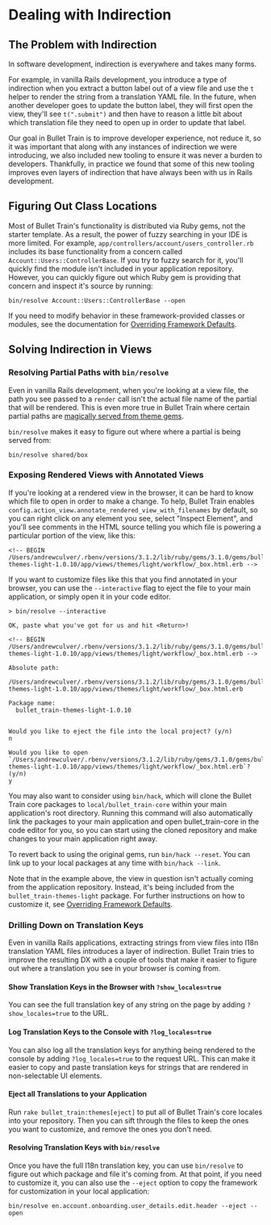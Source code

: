 # Dealing with Indirection

## The Problem with Indirection

In software development, indirection is everywhere and takes many forms.

For example, in vanilla Rails development, you introduce a type of indirection when you extract a button label out of a view file and use the `t` helper to render the string from a translation YAML file. In the future, when another developer goes to update the button label, they will first open the view, they'll see `t(".submit")` and then have to reason a little bit about which translation file they need to open up in order to update that label.

Our goal in Bullet Train is to improve developer experience, not reduce it, so it was important that along with any instances of indirection we were introducing, we also included new tooling to ensure it was never a burden to developers. Thankfully, in practice we found that some of this new tooling improves even layers of indirection that have always been with us in Rails development.

## Figuring Out Class Locations

Most of Bullet Train's functionality is distributed via Ruby gems, not the starter template. As a result, the power of fuzzy searching in your IDE is more limited. For example, `app/controllers/account/users_controller.rb` includes its base functionality from a concern called `Account::Users::ControllerBase`. If you try to fuzzy search for it, you'll quickly find the module isn't included in your application repository. However, you can quickly figure out which Ruby gem is providing that concern and inspect it's source by running:

```
bin/resolve Account::Users::ControllerBase --open
```

If you need to modify behavior in these framework-provided classes or modules, see the documentation for [Overriding Framework Defaults](/docs/overriding.md).

## Solving Indirection in Views

### Resolving Partial Paths with `bin/resolve`

Even in vanilla Rails development, when you're looking at a view file, the path you see passed to a `render` call isn't the actual file name of the partial that will be rendered. This is even more true in Bullet Train where certain partial paths are [magically served from theme gems](/docs/themes.md).

`bin/resolve` makes it easy to figure out where where a partial is being served from:

```
bin/resolve shared/box
```

### Exposing Rendered Views with Annotated Views

If you're looking at a rendered view in the browser, it can be hard to know which file to open in order to make a change. To help, Bullet Train enables `config.action_view.annotate_rendered_view_with_filenames` by default, so you can right click on any element you see, select "Inspect Element", and you'll see comments in the HTML source telling you which file is powering a particular portion of the view, like this:

```
<!-- BEGIN /Users/andrewculver/.rbenv/versions/3.1.2/lib/ruby/gems/3.1.0/gems/bullet_train-themes-light-1.0.10/app/views/themes/light/workflow/_box.html.erb -->
```

If you want to customize files like this that you find annotated in your browser, you can use the `--interactive` flag to eject the file to your main application, or simply open it in your code editor.

```
> bin/resolve --interactive

OK, paste what you've got for us and hit <Return>!

<!-- BEGIN /Users/andrewculver/.rbenv/versions/3.1.2/lib/ruby/gems/3.1.0/gems/bullet_train-themes-light-1.0.10/app/views/themes/light/workflow/_box.html.erb -->

Absolute path:
  /Users/andrewculver/.rbenv/versions/3.1.2/lib/ruby/gems/3.1.0/gems/bullet_train-themes-light-1.0.10/app/views/themes/light/workflow/_box.html.erb

Package name:
  bullet_train-themes-light-1.0.10


Would you like to eject the file into the local project? (y/n)
n

Would you like to open `/Users/andrewculver/.rbenv/versions/3.1.2/lib/ruby/gems/3.1.0/gems/bullet_train-themes-light-1.0.10/app/views/themes/light/workflow/_box.html.erb`? (y/n)
y
```

You may also want to consider using `bin/hack`, which will clone the Bullet Train core packages to `local/bullet_train-core` within your main application's root directory. Running this command will also automatically link the packages to your main application and open bullet_train-core in the code editor for you, so you can start using the cloned repository and make changes to your main application right away.

To revert back to using the original gems, run `bin/hack --reset`. You can link up to your local packages at any time with `bin/hack --link`.

Note that in the example above, the view in question isn't actually coming from the application repository. Instead, it's being included from the `bullet_train-themes-light` package. For further instructions on how to customize it, see [Overriding Framework Defaults](/docs/overriding.md).

### Drilling Down on Translation Keys

Even in vanilla Rails applications, extracting strings from view files into I18n translation YAML files introduces a layer of indirection. Bullet Train tries to improve the resulting DX with a couple of tools that make it easier to figure out where a translation you see in your browser is coming from.

#### Show Translation Keys in the Browser with `?show_locales=true`

You can see the full translation key of any string on the page by adding `?show_locales=true` to the URL.

#### Log Translation Keys to the Console with `?log_locales=true`

You can also log all the translation keys for anything being rendered to the console by adding `?log_locales=true` to the request URL. This can make it easier to copy and paste translation keys for strings that are rendered in non-selectable UI elements.

#### Eject all Translations to your Application

Run `rake bullet_train:themes[eject]` to put all of Bullet Train's core locales into your repository. Then you can sift through the files to keep the ones you want to customize, and remove the ones you don't need.

#### Resolving Translation Keys with `bin/resolve`

Once you have the full I18n translation key, you can use `bin/resolve` to figure out which package and file it's coming from. At that point, if you need to customize it, you can also use the `--eject` option to copy the framework for customization in your local application:

```
bin/resolve en.account.onboarding.user_details.edit.header --eject --open
```
